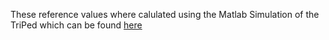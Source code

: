 These reference values where calulated using the Matlab Simulation of the TriPed which can be found [here](https://triped-robot.github.io/docs/matlab_about/)
